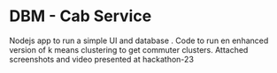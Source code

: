 # DBM - Cab Service
Nodejs app to run a simple UI and database . Code to run en enhanced version of k means clustering to get commuter clusters.
Attached screenshots and video presented at hackathon-23
